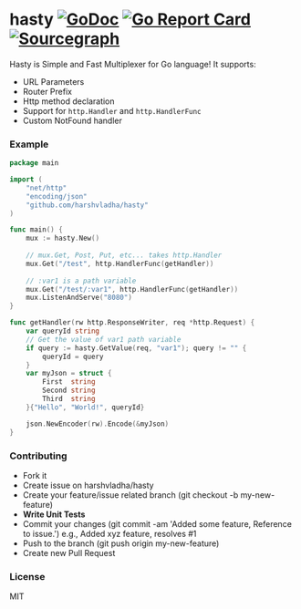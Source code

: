 hasty [![GoDoc](https://godoc.org/github.com/harshvladha/hasty?status.png)](http://godoc.org/github.com/harshvladha/hasty) [![Go Report Card](https://goreportcard.com/badge/harshvladha/hasty)](https://goreportcard.com/report/harshvladha/hasty) [![Sourcegraph](https://sourcegraph.com/github.com/harshvladha/hasty/-/badge.svg)](https://sourcegraph.com/github.com/harshvladha/hasty?badge)
=====
Hasty is Simple and Fast Multiplexer for Go language! It supports:
- URL Parameters
- Router Prefix
- Http method declaration
- Support for `http.Handler` and `http.HandlerFunc`
- Custom NotFound handler

### Example
``` go
package main

import (
	"net/http"
	"encoding/json"
	"github.com/harshvladha/hasty"
)

func main() {
	mux := hasty.New()
	
	// mux.Get, Post, Put, etc... takes http.Handler 
	mux.Get("/test", http.HandlerFunc(getHandler))
	
	// :var1 is a path variable
	mux.Get("/test/:var1", http.HandlerFunc(getHandler))
	mux.ListenAndServe("8080")
}

func getHandler(rw http.ResponseWriter, req *http.Request) {
	var queryId string
	// Get the value of var1 path variable
	if query := hasty.GetValue(req, "var1"); query != "" {
		queryId = query
	}
	var myJson = struct {
		First  string
		Second string
		Third  string
	}{"Hello", "World!", queryId}

	json.NewEncoder(rw).Encode(&myJson)
}

```

### Contributing
- Fork it
- Create issue on harshvladha/hasty
- Create your feature/issue related branch (git checkout -b my-new-feature)
- **Write Unit Tests**
- Commit your changes (git commit -am 'Added some feature, Reference to issue.') e.g., Added xyz feature, resolves #1
- Push to the branch (git push origin my-new-feature)
- Create new Pull Request

### License
MIT
